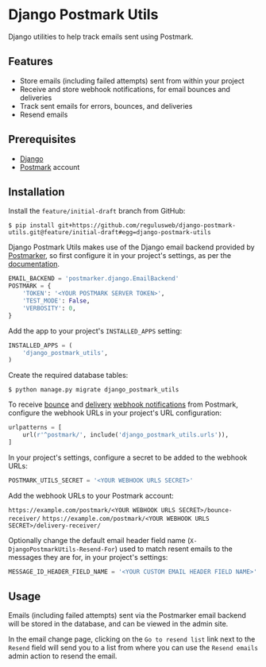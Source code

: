 # Django Postmark Utils

Django utilities to help track emails sent using Postmark.

## Features

- Store emails (including failed attempts) sent from within your project
- Receive and store webhook notifications, for email bounces and deliveries
- Track sent emails for errors, bounces, and deliveries
- Resend emails

## Prerequisites

- [Django](https://www.djangoproject.com/)
- [Postmark](https://postmarkapp.com/) account

## Installation

Install the `feature/initial-draft` branch from GitHub:

```
$ pip install git+https://github.com/regulusweb/django-postmark-utils.git@feature/initial-draft#egg=django-postmark-utils
```

Django Postmark Utils makes use of the Django email backend provided by [Postmarker](https://postmarker.readthedocs.io/en/latest/>), so first configure it in your project's settings, as per the [documentation](https://postmarker.readthedocs.io/en/latest/django.html).

```python
EMAIL_BACKEND = 'postmarker.django.EmailBackend'
POSTMARK = {
    'TOKEN': '<YOUR POSTMARK SERVER TOKEN>',
    'TEST_MODE': False,
    'VERBOSITY': 0,
}
```

Add the app to your project's `INSTALLED_APPS` setting:

```python
INSTALLED_APPS = (
    'django_postmark_utils',
)
```

Create the required database tables:

```
$ python manage.py migrate django_postmark_utils
```

To receive [bounce](https://postmarkapp.com/developer/webhooks/bounce-webhook) and [delivery](https://postmarkapp.com/developer/webhooks/delivery-webhook) [webhook notifications](https://postmarkapp.com/developer/webhooks/webhooks-overview) from Postmark, configure the webhook URLs in your project's URL configuration:

```python
urlpatterns = [
    url(r'^postmark/', include('django_postmark_utils.urls')),
]
```

In your project's settings, configure a secret to be added to the webhook URLs:

```python
POSTMARK_UTILS_SECRET = '<YOUR WEBHOOK URLS SECRET>'
```

Add the webhook URLs to your Postmark account:

`https://example.com/postmark/<YOUR WEBHOOK URLS SECRET>/bounce-receiver/`
`https://example.com/postmark/<YOUR WEBHOOK URLS SECRET>/delivery-receiver/`

Optionally change the default email header field name (`X-DjangoPostmarkUtils-Resend-For`) used to match resent emails to the messages they are for, in your project's settings:

```python
MESSAGE_ID_HEADER_FIELD_NAME = '<YOUR CUSTOM EMAIL HEADER FIELD NAME>'
```

## Usage

Emails (including failed attempts) sent via the Postmarker email backend will be stored in the database, and can be viewed in the admin site.

In the email change page, clicking on the `Go to resend list` link next to the `Resend` field will send you to a list from where you can use the `Resend emails` admin action to resend the email.
